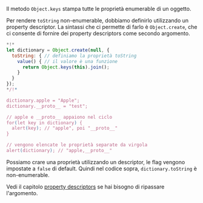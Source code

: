 
Il metodo `Object.keys` stampa tutte le proprietà enumerable di un oggetto.

Per rendere `toString` non-enumerable, dobbiamo definirlo utilizzando un property descriptor. La sintassi che ci permette di farlo è `Object.create`, che ci consente di fornire dei property descriptors come secondo argomento.

```js run
*!*
let dictionary = Object.create(null, {
  toString: { // definiamo la proprietà toString
    value() { // il valore è una funzione
      return Object.keys(this).join();
    }
  }
});
*/!*

dictionary.apple = "Apple";
dictionary.__proto__ = "test";

// apple e __proto__ appaiono nel ciclo
for(let key in dictionary) {
  alert(key); // "apple", poi "__proto__"
}  

// vengono elencate le proprietà separate da virgola
alert(dictionary); // "apple,__proto__"
```

Possiamo crare una proprietà utilizzando un descriptor, le flag vengono impostate a `false` di default. Quindi nel codice sopra, `dictionary.toString` è non-enumerable.

Vedi il capitolo [property descriptors](info:property-descriptors) se hai bisogno di ripassare l'argomento.
